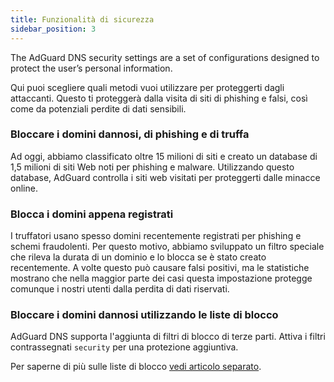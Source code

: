 ```yaml
---
title: Funzionalità di sicurezza
sidebar_position: 3
---
```


The AdGuard DNS security settings are a set of configurations designed to protect the user’s personal information.

Qui puoi scegliere quali metodi vuoi utilizzare per proteggerti dagli attaccanti. Questo ti proteggerà dalla visita di siti di phishing e falsi, così come da potenziali perdite di dati sensibili.

### Bloccare i domini dannosi, di phishing e di truffa

Ad oggi, abbiamo classificato oltre 15 milioni di siti e creato un database di 1,5 milioni di siti Web noti per phishing e malware. Utilizzando questo database, AdGuard controlla i siti web visitati per proteggerti dalle minacce online.

### Blocca i domini appena registrati

I truffatori usano spesso domini recentemente registrati per phishing e schemi fraudolenti. Per questo motivo, abbiamo sviluppato un filtro speciale che rileva la durata di un dominio e lo blocca se è stato creato recentemente.
A volte questo può causare falsi positivi, ma le statistiche mostrano che nella maggior parte dei casi questa impostazione protegge comunque i nostri utenti dalla perdita di dati riservati.

### Bloccare i domini dannosi utilizzando le liste di blocco

AdGuard DNS supporta l'aggiunta di filtri di blocco di terze parti.
Attiva i filtri contrassegnati `security` per una protezione aggiuntiva.

Per saperne di più sulle liste di blocco [vedi articolo separato](/private-dns/setting-up-filtering/blocklists.md).
